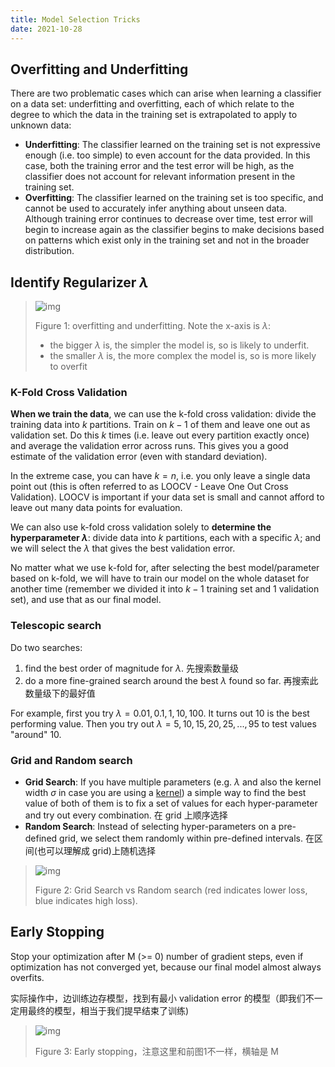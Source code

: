 ```yaml
---
title: Model Selection Tricks
date: 2021-10-28
---
```




## Overfitting and Underfitting

There are two problematic cases which can arise when learning a classifier on a data set: underfitting and overfitting, each of which  relate to the degree to which the data in the training set is  extrapolated to apply to unknown data:

- **Underfitting**: The classifier learned on the training set is  not expressive enough (i.e. too simple) to even account for the data  provided. In this case, both the training error and the test error will  be high, as the classifier does not account for relevant information  present in the training set.
- **Overfitting**: The classifier learned on the training set is too specific, and cannot be used to accurately infer anything about unseen data. Although training error continues to decrease over time, test  error will begin to increase again as the classifier begins to make  decisions based on patterns which exist only in the training set and not in the broader distribution.

## Identify Regularizer $\lambda$

> ![img](https://www.cs.cornell.edu/courses/cs4780/2021fa/lectures/images/model_selection/13_1.png)
>
> Figure 1: overfitting and underfitting. Note the x-axis is $\lambda$: 
>
> - the bigger $\lambda$ is, the simpler the model is, so is likely to underfit. 
> - the smaller $\lambda$ is, the more complex the model is, so is more likely to overfit

### K-Fold Cross Validation

**When we train the data**, we can use the k-fold cross validation: divide the training data into $k$ partitions. Train on $k-1$ of them and leave one out as validation set. Do this $k$ times (i.e. leave out every partition exactly once) and average the validation error across runs. This gives you a good estimate of the validation error (even with standard deviation). 

In the extreme case, you can have $k=n$, i.e. you only leave a single data point out (this is often referred to as LOOCV - Leave One Out Cross Validation). LOOCV is important if your data set is small and cannot afford to leave out many data points for evaluation. 

We can also use k-fold cross validation solely to **determine the hyperparameter $\lambda$**: divide data into $k$ partitions, each with a specific $\lambda$; and we will select the $\lambda$ that gives the best validation error. 

No matter what we use k-fold for, after selecting the best model/parameter based on k-fold, we will have to train our model on the whole dataset for another time (remember we divided it into $k-1$ training set and $1$ validation set), and use that as our final model. 

### Telescopic search

Do two searches: 

1. find the best order of magnitude for $\lambda$. 先搜索数量级
1. do a more fine-grained search around the best $\lambda$ found so far. 再搜索此数量级下的最好值

For example, first you try $\lambda=0.01,0.1,1,10,100$. It turns out 10 is the best performing value. Then you try out  $\lambda=5,10,15,20,25,...,95$ to test values "around" $10$. 

### Grid and Random search

- **Grid Search**: If you have multiple parameters (e.g. $\lambda$ and also the kernel width $\sigma$ in case you are using a [kernel](http://demo.showdownjs.com/lecturenote13.html)) a simple way to find the best value of both of them is to fix a set of values for each hyper-parameter and try out every combination. 在 grid 上顺序选择
- **Random Search**: Instead of selecting hyper-parameters on a pre-defined grid, we select them randomly within pre-defined intervals. 在区间(也可以理解成 grid)上随机选择

> ![img](https://www.cs.cornell.edu/courses/cs4780/2021fa/lectures/images/model_selection/gridrandom.png)
>
> Figure 2: Grid Search vs Random search (red indicates lower loss,  blue indicates high loss).

## Early Stopping

Stop your optimization after M (>= 0) number of gradient steps, even if optimization has not converged yet, because our final model almost always overfits. 

实际操作中，边训练边存模型，找到有最小 validation error 的模型（即我们不一定用最终的模型，相当于我们提早结束了训练)

> ![img](https://www.cs.cornell.edu/courses/cs4780/2021fa/lectures/images/model_selection/13_2.png)
>
> Figure 3: Early stopping，注意这里和前图1不一样，横轴是 M

